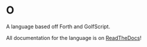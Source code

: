 # O
A language based off Forth and GolfScript.

All documentation for the language is on [ReadTheDocs](http://o.readthedocs.org)!
